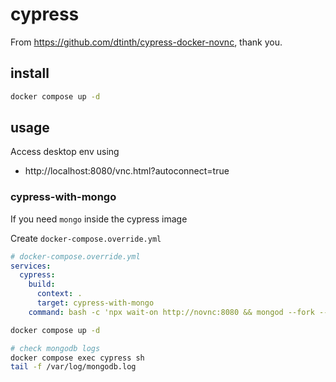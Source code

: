 # cypress

From https://github.com/dtinth/cypress-docker-novnc, thank you.

## install

```sh
docker compose up -d
```

## usage

Access desktop env using
* http://localhost:8080/vnc.html?autoconnect=true

### cypress-with-mongo

If you need `mongo` inside the cypress image

Create `docker-compose.override.yml`

```yaml
# docker-compose.override.yml
services:
  cypress:
    build:
      context: .
      target: cypress-with-mongo
    command: bash -c 'npx wait-on http://novnc:8080 && mongod --fork --logpath /var/log/mongodb/mongodb.log && cypress open --project /srv/www/e2e'
```

```sh
docker compose up -d

# check mongodb logs
docker compose exec cypress sh
tail -f /var/log/mongodb.log
```
